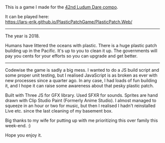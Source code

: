 This is a game I made for the [42nd Ludum Dare compo](https://ldjam.com/events/ludum-dare/42).

It can be played here:  
https://lars-erik.github.io/PlasticPatchGame/PlasticPatch.Web/

----

The year is 2018.

Humans have littered the oceans with plastic.
There is a huge plastic patch building up in the Pacific.
It's up to you to clean it up.
The governments will pay you cents for your efforts
so you can upgrade and get better.

----

Codewise the game is sadly a big mess. I wanted to do a JS build script and some proper unit testing, but I realised JavaScript is as broken as ever with new processes since a quarter ago. In any case, I had loads of fun building it, and I hope it can raise some awareness about that pesky plastic patch. 

Built with Three JS for GFX library. Used SFXR for sounds. Sprites are hand drawn with Clip Studio Paint (Formerly Anime Studio). I almost managed to squeeze in an hour or two for music, but then I realised I hadn't reinstalled Live etc. since the last cleaning of my basement box.

Big thanks to my wife for putting up with me prioritizing this over family this week-end. :)

Hope you enjoy it.
